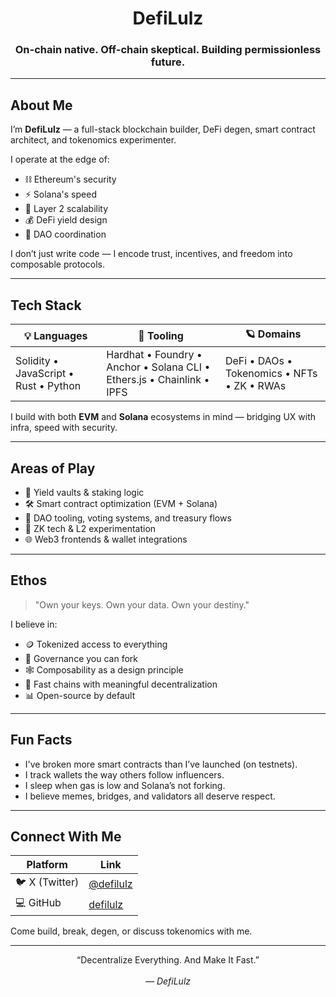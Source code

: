 <h1 align="center">
  DefiLulz
</h1>

<h3 align="center">
  On-chain native. Off-chain skeptical.  
  Building permissionless future.
</h3>

---

##  About Me

I’m **DefiLulz** — a full-stack blockchain builder, DeFi degen, smart contract architect, and tokenomics experimenter.

I operate at the edge of:
- ⛓️ Ethereum's security  
- ⚡ Solana's speed  
- 🔭 Layer 2 scalability  
- 💰 DeFi yield design  
- 🧠 DAO coordination  

I don’t just write code — I encode trust, incentives, and freedom into composable protocols.

---

## Tech Stack

| 💡 Languages | 🧪 Tooling | 🪐 Domains |
|-------------|-----------|------------|
| Solidity • JavaScript • Rust • Python | Hardhat • Foundry • Anchor • Solana CLI • Ethers.js • Chainlink • IPFS | DeFi • DAOs • Tokenomics • NFTs • ZK • RWAs |

I build with both **EVM** and **Solana** ecosystems in mind — bridging UX with infra, speed with security.

---

##  Areas of Play

- 🧱 Yield vaults & staking logic  
- 🛠️ Smart contract optimization (EVM + Solana)  
- 🧠 DAO tooling, voting systems, and treasury flows  
- 🧬 ZK tech & L2 experimentation  
- 🌐 Web3 frontends & wallet integrations  

---

##  Ethos

> "Own your keys. Own your data. Own your destiny."

I believe in:
- 🪙 Tokenized access to everything  
- 📜 Governance you can fork  
- 🕸️ Composability as a design principle  
- 🚀 Fast chains with meaningful decentralization  
- 📊 Open-source by default

---

##  Fun Facts

- I've broken more smart contracts than I’ve launched (on testnets).  
- I track wallets the way others follow influencers.  
- I sleep when gas is low and Solana’s not forking.  
- I believe memes, bridges, and validators all deserve respect.

---

##  Connect With Me

| Platform | Link |
|---------|------|
| 🐦 X (Twitter) | [@defilulz](https://x.com/defilulz) |
| 💻 GitHub | [defilulz](https://github.com/defilulz) |

Come build, break, degen, or discuss tokenomics with me.

---

<p align="center">
   “Decentralize Everything. And Make It Fast.”  
  <br/><br/>
  <em>— DefiLulz </em>
</p>
